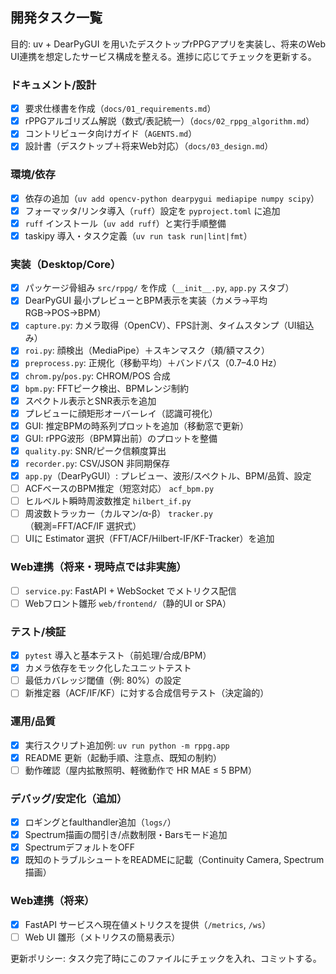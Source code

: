 ## 開発タスク一覧

目的: uv + DearPyGUI を用いたデスクトップrPPGアプリを実装し、将来のWeb UI連携を想定したサービス構成を整える。進捗に応じてチェックを更新する。

### ドキュメント/設計
- [x] 要求仕様書を作成（`docs/01_requirements.md`）
- [x] rPPGアルゴリズム解説（数式$/$表記統一）（`docs/02_rppg_algorithm.md`）
- [x] コントリビュータ向けガイド（`AGENTS.md`）
- [x] 設計書（デスクトップ＋将来Web対応）（`docs/03_design.md`）

### 環境/依存
- [x] 依存の追加（`uv add opencv-python dearpygui mediapipe numpy scipy`）
- [x] フォーマッタ/リンタ導入（`ruff`）設定を `pyproject.toml` に追加
- [x] `ruff` インストール（`uv add ruff`）と実行手順整備
- [x] taskipy 導入・タスク定義（`uv run task run|lint|fmt`）

### 実装（Desktop/Core）
- [x] パッケージ骨組み `src/rppg/` を作成（`__init__.py`, `app.py` スタブ）
- [x] DearPyGUI 最小プレビューとBPM表示を実装（カメラ→平均RGB→POS→BPM）
- [x] `capture.py`: カメラ取得（OpenCV）、FPS計測、タイムスタンプ（UI組込み）
- [x] `roi.py`: 顔検出（MediaPipe）＋スキンマスク（頬/額マスク）
- [x] `preprocess.py`: 正規化（移動平均）＋バンドパス（0.7–4.0 Hz）
- [x] `chrom.py`/`pos.py`: CHROM/POS 合成
- [x] `bpm.py`: FFTピーク検出、BPMレンジ制約
- [x] スペクトル表示とSNR表示を追加
- [x] プレビューに顔矩形オーバーレイ（認識可視化）
- [x] GUI: 推定BPMの時系列プロットを追加（移動窓で更新）
- [x] GUI: rPPG波形（BPM算出前）のプロットを整備
- [x] `quality.py`: SNR/ピーク信頼度算出
- [x] `recorder.py`: CSV/JSON 非同期保存
- [x] `app.py`（DearPyGUI）: プレビュー、波形/スペクトル、BPM/品質、設定
- [ ] ACFベースのBPM推定（短窓対応） `acf_bpm.py`
- [ ] ヒルベルト瞬時周波数推定 `hilbert_if.py`
- [ ] 周波数トラッカー（カルマン/α-β） `tracker.py`（観測=FFT/ACF/IF 選択式）
- [ ] UIに Estimator 選択（FFT/ACF/Hilbert-IF/KF-Tracker）を追加

### Web連携（将来・現時点では非実施）
- [ ] `service.py`: FastAPI + WebSocket でメトリクス配信
- [ ] Webフロント雛形 `web/frontend/`（静的UI or SPA）

### テスト/検証
- [x] `pytest` 導入と基本テスト（前処理/合成/BPM）
- [x] カメラ依存をモック化したユニットテスト
- [ ] 最低カバレッジ閾値（例: 80%）の設定
 - [ ] 新推定器（ACF/IF/KF）に対する合成信号テスト（決定論的）

### 運用/品質
- [x] 実行スクリプト追加例: `uv run python -m rppg.app`
- [x] README 更新（起動手順、注意点、既知の制約）
- [ ] 動作確認（屋内拡散照明、軽微動作で HR MAE ≤ 5 BPM）

### デバッグ/安定化（追加）
- [x] ロギングとfaulthandler追加（`logs/`）
- [x] Spectrum描画の間引き/点数制限・Barsモード追加
- [x] SpectrumデフォルトをOFF
 - [x] 既知のトラブルシュートをREADMEに記載（Continuity Camera, Spectrum描画）

### Web連携（将来）
- [x] FastAPI サービスへ現在値メトリクスを提供（`/metrics`, `/ws`）
- [ ] Web UI 雛形（メトリクスの簡易表示）

更新ポリシー: タスク完了時にこのファイルにチェックを入れ、コミットする。

